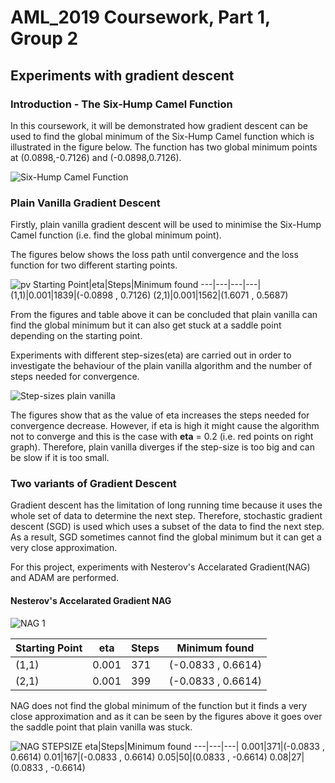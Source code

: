 # AML_2019 Coursework, Part 1, Group 2

## Experiments with gradient descent

### Introduction - The Six-Hump Camel Function

In this coursework, it will be demonstrated how gradient descent can be used to find the global minimum of the Six-Hump Camel function which is illustrated in the figure below. The function has two global minimum points at (0.0898,-0.7126) and (-0.0898,0.7126).

![Six-Hump Camel Function](https://user-images.githubusercontent.com/51288218/61081430-1f71bd80-a41f-11e9-883a-a4b582f3c638.PNG)

### Plain Vanilla Gradient Descent

Firstly, plain vanilla gradient descent will be used to minimise the Six-Hump Camel function (i.e. find the global minimum point).  

The figures below shows the loss path until convergence and the loss function for two different starting points. 

![pv](https://user-images.githubusercontent.com/51288218/61093431-691fcf80-a442-11e9-8f67-e5d6fdd710a0.png)
Starting Point|eta|Steps|Minimum found
---|---|---|---|
(1,1)|0.001|1839|(-0.0898 , 0.7126) 
(2,1)|0.001|1562|(1.6071 , 0.5687)

From the figures and table above it can be concluded that plain vanilla can find the global minimum but it can also get stuck at a saddle point depending on the starting point. 

Experiments with different step-sizes(eta) are carried out in order to investigate the behaviour of the plain vanilla algorithm and the number of steps needed for convergence.

![Step-sizes plain vanilla](https://user-images.githubusercontent.com/51288218/61087427-86966e80-a42d-11e9-8c36-337d9737994e.png)

The figures show that as the value of eta increases the steps needed for convergence decrease. However, if eta is high it might cause the algorithm not to converge and this is the case with **eta** = 0.2 (i.e. red points on right graph).
Therefore, plain vanilla diverges if the step-size is too big and can be slow if it is too small.

### Two variants of Gradient Descent

Gradient descent has the limitation of long running time because it uses the whole set of data to determine the next step. Therefore, stochastic gradient descent (SGD) is used which uses a subset of the data to find the next step. As a result, SGD sometimes cannot find the global minimum but it can get a very close approximation. 

For this project, experiments with Nesterov's Accelarated Gradient(NAG) and ADAM are performed.

#### Nesterov's Accelarated Gradient NAG

![NAG 1](https://user-images.githubusercontent.com/51288218/61093151-15f94d00-a441-11e9-8ccf-ae1d2052ac11.png)

Starting Point|eta|Steps|Minimum found
---|---|---|---|
(1,1)|0.001|371|(-0.0833 , 0.6614) 
(2,1)|0.001|399|(-0.0833 , 0.6614)

NAG does not find the global minimum of the function but it finds a very close approximation and as it can be seen by the figures above it goes over the saddle point that plain vanilla was stuck.

![NAG STEPSIZE](https://user-images.githubusercontent.com/51288218/61094164-c8331380-a445-11e9-968d-92dbfe627001.png)
eta|Steps|Minimum found
---|---|---|
0.001|371|(-0.0833 , 0.6614)
0.01|167|(-0.0833 , 0.6614)
0.05|50|(0.0833 , -0.6614)
0.08|27| (0.0833 , -0.6614)
